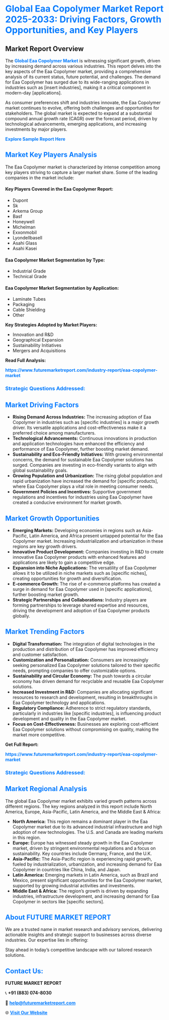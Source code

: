 <h1 style="color: #007BFF;">Global Eaa Copolymer Market Report 2025-2033: Driving Factors, Growth Opportunities, and Key Players</h1>

<section id="overview">
<h2>Market Report Overview</h2>
<p>The <a href="https://www.futuremarketreport.com/industry-report/eaa-copolymer-market" style="color: #007BFF; text-decoration: none;"><strong>Global Eaa Copolymer Market</strong></a> is witnessing significant growth, driven by increasing demand across various industries. This report delves into the key aspects of the Eaa Copolymer market, providing a comprehensive analysis of its current status, future potential, and challenges. The demand for Eaa Copolymer has surged due to its wide-ranging applications in industries such as [insert industries], making it a critical component in modern-day [applications].</p>
<p>As consumer preferences shift and industries innovate, the Eaa Copolymer market continues to evolve, offering both challenges and opportunities for stakeholders. The global market is expected to expand at a substantial compound annual growth rate (CAGR) over the forecast period, driven by technological advancements, emerging applications, and increasing investments by major players.</p>
</section>

<section id="overview">
<p><a href="https://www.futuremarketreport.com/request-sample/reportId=30565" style="color: #007BFF; text-decoration: none;"><strong>Explore Sample Report Here</strong></a></p>
</section>

<section id="key-players">
<h2 style="color: #007BFF;">Market Key Players Analysis</h2>
<p>The Eaa Copolymer market is characterized by intense competition among key players striving to capture a larger market share. Some of the leading companies in the market include:</p>
<h4>Key Players Covered in the Eaa Copolymer Report:</h4>
<ul><li>Dupont</li><li>Sk</li><li>Arkema Group</li><li>Basf</li><li>Honeywell</li><li>Michelman</li><li>Exxonmobil</li><li>Lyondellbasell</li><li>Asahi Glass</li><li>Asahi Kasei</li></ul>
<h4>Eaa Copolymer Market Segmentation by Type:</h4>
<ul><li>Industrial Grade</li><li>Technical Grade</li></ul>

<h4>Eaa Copolymer Market Segmentation by Application:</h4>
<ul><li>Laminate Tubes</li><li>Packaging</li><li>Cable Shielding</li><li>Other</li></ul>
<p><strong>Key Strategies Adopted by Market Players:</strong></p>
<ul>
<li>Innovation and R&D</li>
<li>Geographical Expansion</li>
<li>Sustainability Initiatives</li>
<li>Mergers and Acquisitions</li>
</ul>
</section>

<section>
<p><strong>Read Full Analysis: </strong></p><a href="https://www.futuremarketreport.com/industry-report/eaa-copolymer-market" style="color: #007BFF; text-decoration: none;"><strong>https://www.futuremarketreport.com/industry-report/eaa-copolymer-market</strong></a>
<h3 style="color: #007BFF;">Strategic Questions Addressed:</h3>
</section>

<section id="driving-factors">
<h2 style="color: #007BFF;">Market Driving Factors</h2>
<ul>
<li><strong>Rising Demand Across Industries:</strong> The increasing adoption of Eaa Copolymer in industries such as [specific industries] is a major growth driver. Its versatile applications and cost-effectiveness make it a preferred choice among manufacturers.</li>
<li><strong>Technological Advancements:</strong> Continuous innovations in production and application technologies have enhanced the efficiency and performance of Eaa Copolymer, further boosting market demand.</li>
<li><strong>Sustainability and Eco-Friendly Initiatives:</strong> With growing environmental concerns, the demand for sustainable Eaa Copolymer solutions has surged. Companies are investing in eco-friendly variants to align with global sustainability goals.</li>
<li><strong>Growing Population and Urbanization:</strong> The rising global population and rapid urbanization have increased the demand for [specific products], where Eaa Copolymer plays a vital role in meeting consumer needs.</li>
<li><strong>Government Policies and Incentives:</strong> Supportive government regulations and incentives for industries using Eaa Copolymer have created a conducive environment for market growth.</li>
</ul>
</section>

<section id="growth-opportunities">
<h2 style="color: #007BFF;">Market Growth Opportunities</h2>
<ul>
<li><strong>Emerging Markets:</strong> Developing economies in regions such as Asia-Pacific, Latin America, and Africa present untapped potential for the Eaa Copolymer market. Increasing industrialization and urbanization in these regions are key growth drivers.</li>
<li><strong>Innovative Product Development:</strong> Companies investing in R&D to create innovative Eaa Copolymer products with enhanced features and applications are likely to gain a competitive edge.</li>
<li><strong>Expansion into Niche Applications:</strong> The versatility of Eaa Copolymer allows it to be utilized in niche markets such as [specific niches], creating opportunities for growth and diversification.</li>
<li><strong>E-commerce Growth:</strong> The rise of e-commerce platforms has created a surge in demand for Eaa Copolymer used in [specific applications], further boosting market growth.</li>
<li><strong>Strategic Partnerships and Collaborations:</strong> Industry players are forming partnerships to leverage shared expertise and resources, driving the development and adoption of Eaa Copolymer products globally.</li>
</ul>
</section>

<section id="trending-factors">
<h2 style="color: #007BFF;">Market Trending Factors</h2>
<ul>
<li><strong>Digital Transformation:</strong> The integration of digital technologies in the production and distribution of Eaa Copolymer has improved efficiency and customer satisfaction.</li>
<li><strong>Customization and Personalization:</strong> Consumers are increasingly seeking personalized Eaa Copolymer solutions tailored to their specific needs, prompting companies to offer customizable options.</li>
<li><strong>Sustainability and Circular Economy:</strong> The push towards a circular economy has driven demand for recyclable and reusable Eaa Copolymer solutions.</li>
<li><strong>Increased Investment in R&D:</strong> Companies are allocating significant resources to research and development, resulting in breakthroughs in Eaa Copolymer technology and applications.</li>
<li><strong>Regulatory Compliance:</strong> Adherence to strict regulatory standards, particularly in industries like [specific industries], is influencing product development and quality in the Eaa Copolymer market.</li>
<li><strong>Focus on Cost-Effectiveness:</strong> Businesses are exploring cost-efficient Eaa Copolymer solutions without compromising on quality, making the market more competitive.</li>
</ul>
</section>

<section>
<p><strong>Get Full Report: </strong></p><a href="https://www.futuremarketreport.com/industry-report/eaa-copolymer-market" style="color: #007BFF; text-decoration: none;"><strong>https://www.futuremarketreport.com/industry-report/eaa-copolymer-market</strong></a>
<h3 style="color: #007BFF;">Strategic Questions Addressed:</h3>
</section>


<section id="regional-analysis">
<h2 style="color: #007BFF;">Market Regional Analysis</h2>
<p>The global Eaa Copolymer market exhibits varied growth patterns across different regions. The key regions analyzed in this report include North America, Europe, Asia-Pacific, Latin America, and the Middle East & Africa:</p>
<ul>
<li><strong>North America:</strong> This region remains a dominant player in the Eaa Copolymer market due to its advanced industrial infrastructure and high adoption of new technologies. The U.S. and Canada are leading markets in this region.</li>
<li><strong>Europe:</strong> Europe has witnessed steady growth in the Eaa Copolymer market, driven by stringent environmental regulations and a focus on sustainability. Key countries include Germany, France, and the U.K.</li>
<li><strong>Asia-Pacific:</strong> The Asia-Pacific region is experiencing rapid growth, fueled by industrialization, urbanization, and increasing demand for Eaa Copolymer in countries like China, India, and Japan.</li>
<li><strong>Latin America:</strong> Emerging markets in Latin America, such as Brazil and Mexico, present significant opportunities for the Eaa Copolymer market, supported by growing industrial activities and investments.</li>
<li><strong>Middle East & Africa:</strong> The region’s growth is driven by expanding industries, infrastructure development, and increasing demand for Eaa Copolymer in sectors like [specific sectors].</li>
</ul>
</section>

<footer>
<h2 style="color: #007BFF;">About FUTURE MARKET REPORT</h2>
<p>We are a trusted name in market research and advisory services, delivering actionable insights and strategic support to businesses across diverse industries. Our expertise lies in offering:</p>

<p>Stay ahead in today’s competitive landscape with our tailored research solutions.</p>

<h2 style="color: #007BFF;">Contact Us:</h2>
<p><strong>FUTURE MARKET REPORT</strong></p>
<p>📞 <strong>+91 (883) 074-8030</strong></p>
<p>📧 <strong><a href="mailto:help@futuremarketreport.com" style="color: #007BFF;">help@futuremarketreport.com</a></strong></p>
<p>🌐 <strong><a href="https://www.futuremarketreport.com/" style="color: #007BFF;">Visit Our Website</a></strong></p>
</footer>